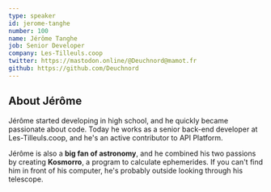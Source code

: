 ```yaml
---
type: speaker
id: jerome-tanghe
number: 100
name: Jérôme Tanghe
job: Senior Developer
company: Les-Tilleuls.coop
twitter: https://mastodon.online/@Deuchnord@mamot.fr
github: https://github.com/Deuchnord
---
```


## About Jérôme

Jérôme started developing in high school, and he quickly became passionate about code. Today he works as a senior back-end developer at Les-Tilleuls.coop, and he's an active contributor to API Platform.

Jérôme is also a **big fan of astronomy**, and he combined his two passions by creating **Kosmorro**, a program to calculate ephemerides. If you can't find him in front of his computer, he's probably outside looking through his telescope.
